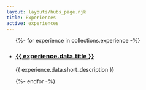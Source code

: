 ```yaml
---
layout: layouts/hubs_page.njk
title: Experiences
active: experiences 
---
```


  
<ul class="icon-list">
{%- for experience in collections.experience -%}
  <li><h3><a href="{{experience.data.slug}}">{{ experience.data.title }}</a></h3>
    <p>
      {{ experience.data.short_description }}
    </p>  
  </li>
{%- endfor -%}
</ul>
